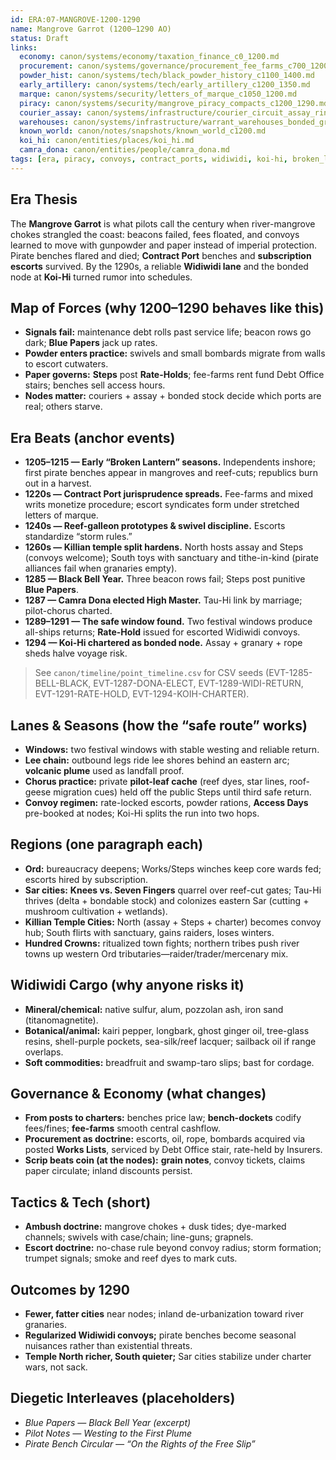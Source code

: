 ```yaml
---
id: ERA:07-MANGROVE-1200-1290
name: Mangrove Garrot (1200–1290 AO)
status: Draft
links:
  economy: canon/systems/economy/taxation_finance_c0_1200.md
  procurement: canon/systems/governance/procurement_fee_farms_c700_1200.md
  powder_hist: canon/systems/tech/black_powder_history_c1100_1400.md
  early_artillery: canon/systems/tech/early_artillery_c1200_1350.md
  marque: canon/systems/security/letters_of_marque_c1050_1200.md
  piracy: canon/systems/security/mangrove_piracy_compacts_c1200_1290.md
  courier_assay: canon/systems/infrastructure/courier_circuit_assay_ring_c700_1300.md
  warehouses: canon/systems/infrastructure/warrant_warehouses_bonded_granaries_c700_1300.md
  known_world: canon/notes/snapshots/known_world_c1200.md
  koi_hi: canon/entities/places/koi_hi.md
  camra_dona: canon/entities/people/camra_dona.md
tags: [era, piracy, convoys, contract_ports, widiwidi, koi-hi, broken_lantern_years]
---
```


## Era Thesis
The **Mangrove Garrot** is what pilots call the century when river-mangrove chokes strangled the coast: beacons failed, fees floated, and convoys learned to move with gunpowder and paper instead of imperial protection. Pirate benches flared and died; **Contract Port** benches and **subscription escorts** survived. By the 1290s, a reliable **Widiwidi lane** and the bonded node at **Koi-Hi** turned rumor into schedules.

## Map of Forces (why 1200–1290 behaves like this)
- **Signals fail:** maintenance debt rolls past service life; beacon rows go dark; **Blue Papers** jack up rates.
- **Powder enters practice:** swivels and small bombards migrate from walls to escort cutwaters.
- **Paper governs:** **Steps** post **Rate-Holds**; fee-farms rent fund Debt Office stairs; benches sell access hours.
- **Nodes matter:** couriers + assay + bonded stock decide which ports are real; others starve.

## Era Beats (anchor events)
- **1205–1215 — Early “Broken Lantern” seasons.** Independents inshore; first pirate benches appear in mangroves and reef-cuts; republics burn out in a harvest.
- **1220s — Contract Port jurisprudence spreads.** Fee-farms and mixed writs monetize procedure; escort syndicates form under stretched letters of marque.
- **1240s — Reef-galleon prototypes & swivel discipline.** Escorts standardize “storm rules.”
- **1260s — Killian temple split hardens.** North hosts assay and Steps (convoys welcome); South toys with sanctuary and tithe-in-kind (pirate alliances fail when granaries empty).
- **1285 — Black Bell Year.** Three beacon rows fail; Steps post punitive **Blue Papers**.
- **1287 — Camra Dona elected High Master.** Tau-Hi link by marriage; pilot-chorus charted.
- **1289–1291 — The safe window found.** Two festival windows produce all-ships returns; **Rate-Hold** issued for escorted Widiwidi convoys.
- **1294 — Koi-Hi chartered as bonded node.** Assay + granary + rope sheds halve voyage risk.

> See `canon/timeline/point_timeline.csv` for CSV seeds (EVT-1285-BELL-BLACK, EVT-1287-DONA-ELECT, EVT-1289-WIDI-RETURN, EVT-1291-RATE-HOLD, EVT-1294-KOIH-CHARTER).

## Lanes & Seasons (how the “safe route” works)
- **Windows:** two festival windows with stable westing and reliable return.
- **Lee chain:** outbound legs ride lee shores behind an eastern arc; **volcanic plume** used as landfall proof.
- **Chorus practice:** private **pilot-leaf cache** (reef dyes, star lines, roof-geese migration cues) held off the public Steps until third safe return.
- **Convoy regimen:** rate-locked escorts, powder rations, **Access Days** pre-booked at nodes; Koi-Hi splits the run into two hops.

## Regions (one paragraph each)
- **Ord:** bureaucracy deepens; Works/Steps winches keep core wards fed; escorts hired by subscription.
- **Sar cities:** **Knees vs. Seven Fingers** quarrel over reef-cut gates; Tau-Hi thrives (delta + bondable stock) and colonizes eastern Sar (cutting + mushroom cultivation + wetlands).
- **Killian Temple Cities:** North (assay + Steps + charter) becomes convoy hub; South flirts with sanctuary, gains raiders, loses winters.
- **Hundred Crowns:** ritualized town fights; northern tribes push river towns up western Ord tributaries—raider/trader/mercenary mix.

## Widiwidi Cargo (why anyone risks it)
- **Mineral/chemical:** native sulfur, alum, pozzolan ash, iron sand (titanomagnetite).
- **Botanical/animal:** kairi pepper, longbark, ghost ginger oil, tree-glass resins, shell-purple pockets, sea-silk/reef lacquer; sailback oil if range overlaps.
- **Soft commodities:** breadfruit and swamp-taro slips; bast for cordage.

## Governance & Economy (what changes)
- **From posts to charters:** benches price law; **bench-dockets** codify fees/fines; **fee-farms** smooth central cashflow.
- **Procurement as doctrine:** escorts, oil, rope, bombards acquired via posted **Works Lists**, serviced by Debt Office stair, rate-held by Insurers.
- **Scrip beats coin (at the nodes):** **grain notes**, convoy tickets, claims paper circulate; inland discounts persist.

## Tactics & Tech (short)
- **Ambush doctrine:** mangrove chokes + dusk tides; dye-marked channels; swivels with case/chain; line-guns; grapnels.
- **Escort doctrine:** no-chase rule beyond convoy radius; storm formation; trumpet signals; smoke and reef dyes to mark cuts.

## Outcomes by 1290
- **Fewer, fatter cities** near nodes; inland de-urbanization toward river granaries.
- **Regularized Widiwidi convoys;** pirate benches become seasonal nuisances rather than existential threats.
- **Temple North richer, South quieter;** Sar cities stabilize under charter wars, not sack.

## Diegetic Interleaves (placeholders)
- *Blue Papers — Black Bell Year (excerpt)*
- *Pilot Notes — Westing to the First Plume*
- *Pirate Bench Circular — “On the Rights of the Free Slip”*
